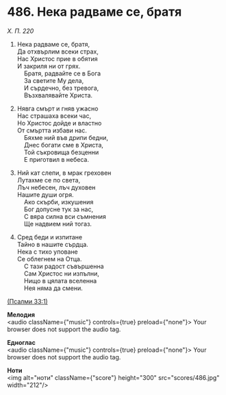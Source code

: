 # 486. Нека радваме се, братя  

*Х. П. 220*  

1. Нека радваме се, братя,  
Да отхвърлим всеки страх,  
Нас Христос прие в обятия  
И закриля ни от грях.  
    Братя, радвайте се в Бога  
    За светите Му дела,  
    И сърдечно, без тревога,  
    Възхвалявайте Христа.  

2. Нявга смърт и гняв ужасно  
Нас страшаха всеки час,  
Но Христос дойде и властно  
От смъртта избави нас.  
    Бяхме ний във дрипи бедни,  
    Днес богати сме в Христа,  
    Той съкровища безценни  
    Е приготвил в небеса.  

3. Ний кат слепи, в мрак греховен  
Лутахме се по света,  
Лъч небесен, лъч духовен  
Нашите души огря.  
    Ако скърби, изкушения  
    Бог допусне тук за нас,  
    С вяра силна вси съмнения  
    Ще надвием ний тогаз.  

4. Сред беди и изпитане  
Тайно в нашите сърдца.  
Нека с тихо уповане  
Се облегнем на Отца.  
    С тази радост съвършенна  
    Сам Христос ни изпълни,  
    Нищо в цялата вселенна  
    Нея няма да смени.  

[(Псалми 33:1)](http://biblia.bg/index.php?k=19&g=33&s=1)  

__Мелодия__  
<audio className={"music"} controls={true} preload={"none"}><source src="mp3/486.mp3" type="audio/mpeg"/>
Your browser does not support the audio tag.
</audio>  

__Едноглас__  
<audio className={"music"} controls={true} preload={"none"}><source src="transp/486.mp3" type="audio/mpeg"/>
Your browser does not support the audio tag.
</audio>  

__Ноти__  
<img alt="ноти" className={"score"} height="300" src="scores/486.jpg" width="212"/>
